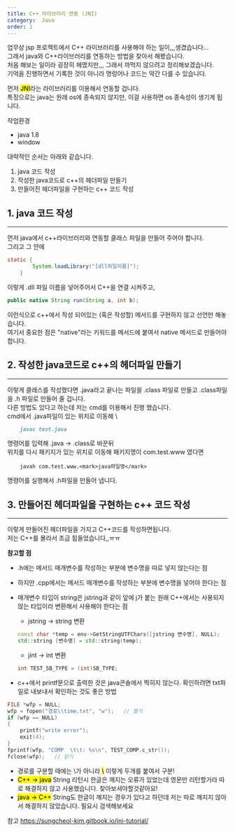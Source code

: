 ```yaml
---
title: C++ 라이브러리 연동 (JNI)
category:  Java
order: 1
---
```


업무상 jsp 프로젝트에서 C++ 라이브러리를 사용해야 하는 일이,,,생겼습니다...  
그래서 java와 C++라이브러리를 연동하는 방법을 찾아서 해봤습니다.  
처음 해보는 일이라 굉장히 헤맸지만,,, 그래서 까먹지 않으려고 정리해보겠습니다.  
기억을 진행하면서 기록한 것이 아니라 명렁어나 코드는 약간 다를 수 있습니다.  

먼저 <mark>JNI</mark>라는 라이브러리를 이용해서 연동할 겁니다.  
특징으로는 java는 원래 os에 종속되지 않지만, 이걸 사용하면 os 종속성이 생기게 됩니다.  

작업환경
- java 1.8
- window

대략적인 순서는 아래와 같습니다.  
1. java 코드 작성
2. 작성한 java코드로 c++의 헤더파일 만들기
3. 만들어진 헤더파일을 구현하는 c++ 코드 작성  



## 1. java 코드 작성
- - -
먼저 java에서 c++라이브러리와 연동할 클래스 파일을 만들어 주어야 합니다.  
그리고 그 안에   
```java
static {
        System.loadLibrary("[dll파일이름]");
    }
```

이렇게 .dll 파일 이름을 넣어주어서 C++을 연결 시켜주고,  

```java
public native String run(String a, int b);
```

이런식으로 c++에서 작성 되어있는 (혹은 작성할) 메서드를 구현하지 않고 선언만 해놓습니다.  
여기서 중요한 점은 "native"라는 키워드를 메서드에 붙여서 native 메서드로 만들어야합니다.    

## 2. 작성한 java코드로 c++의 헤더파일 만들기
- - -
이렇게 클래스를 작성했다면 .java라고 끝나는 파일을 .class 파일로 만들고 .class파일을 .h 파일로 만들어 줄 겁니다.  
다른 방법도 있다고 하는데 저는 cmd를 이용해서 진행 했습니다.  
cmd에서 .java파일이 있는 위치로 이동해  \
```md
    javac test.java
```
명령어를 입력해 .java -> .class로 바꾼뒤  
위치를 다시 패키지가 있는 위치로 이동해 패키지명이 com.test.www 였다면
```  
    javah com.test.www.<mark>java파일명</mark>
```
명령어를 실행해서 .h파일을 만들어 냅니다.

## 3. 만들어진 헤더파일을 구현하는 c++ 코드 작성
- - -  
이렇게 만들어진 헤더파일을 가지고 C++코드를 작성하면됩니다.  
저는 C++를 몰라서 조금 힘들었습니다,,ㅠㅠ  

**참고할 점**
- .h에는 메서드 매개변수를 작성하는 부분에 변수명을 따로 넣지 않는다는 점
- 하지만 .cpp에서는 메서드 매개변수를 작성하는 부분에 변수명을 넣어야 한다는 점
- 매개변수 타입이 string은 jstring과 같이 앞에 j가 붙는 원래 C++에서는 사용되지 않는 타입이라 변환해서 사용해야 한다는 점
  - jstring -> string 변환
  ```c++
  const char *temp = env->GetStringUTFChars([jstring 변수명], NULL);	//TEST_COMP
  std::string [변수명] = std::string(temp);
  ```

  - jint -> int 변환
  ```c++
  int TEST_SB_TYPE = (int)SB_TYPE;
  ```

- c++에서 printf문으로 출력한 것은 java콘솔에서 찍히지 않는다. 확인하려면 txt파일로 내보내서 확인하는 것도 좋은 방법
```c++
FILE *wfp = NULL;
wfp = fopen("경로\\time.txt", "w");   // 열기
if (wfp == NULL)
{
    printf("write error");
    exit(4);
}
fprintf(wfp, "COMP  \t\t: %s\n", TEST_COMP.c_str());
fclose(wfp);   // 닫기
```
  - 경로를 구분할 때에는 \가 아니라 <mark>\\</mark> 이렇게 두개를 붙여서 구분!
- <mark>C++ -> java</mark> String 리턴시 한글은 깨지는 오류가 있었는데 영문만 리턴할거라 따로 해결하지 않고 사용했습니다. 찾아보셔야할것같아요!
- <mark>java -> C++</mark> String도 한글이 깨지는 경우가 있다고 하던데 저는 따로 깨지지 않아서 해결하지 않았습니다. 필요시 검색해보세요


참고
<https://sungcheol-kim.gitbook.io/jni-tutorial/>